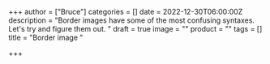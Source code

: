 +++
author = ["Bruce"]
categories = []
date = 2022-12-30T06:00:00Z
description = "Border images have some of the most confusing syntaxes. Let's try and figure them out. "
draft = true
image = ""
product = ""
tags = []
title = "Border image "

+++
